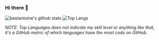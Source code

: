 ### Hi there 👋

![bastantoine's github stats](https://github-readme-stats.vercel.app/api?username=bastantoine&show_icons=true&hide=stars&line_height=24&disable_animations=true)
![Top Langs](https://github-readme-stats.vercel.app/api/top-langs/?username=bastantoine&layout=compact)

*NOTE: Top Languages does not indicate my skill level or anything like that, it's a GitHub metric of which languages have the most code on GitHub.*

<!--
**bastantoine/bastantoine** is a ✨ _special_ ✨ repository because its `README.md` (this file) appears on your GitHub profile.

Here are some ideas to get you started:

- 🔭 I’m currently working on ...
- 🌱 I’m currently learning ...
- 👯 I’m looking to collaborate on ...
- 🤔 I’m looking for help with ...
- 💬 Ask me about ...
- 📫 How to reach me: ...
- 😄 Pronouns: ...
- ⚡ Fun fact: ...
-->
